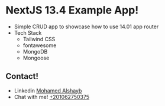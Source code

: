 # NextJS 13.4 Example App!

- Simple CRUD app to showcase how to use 14.01 app router
- Tech Stack
  - Tailwind CSS
  - fontawesome
  - MongoDB
  - Mongoose

## Contact!

- Linkedin <a href="https://www.linkedin.com/in/mohamed-elshayb-552a50210/" target="_blank">Mohamed Alshayb</a>
- Chat with me! <a href="tel:+201062750375">+201062750375</a>
